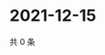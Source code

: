# 2021-12-15

共 0 条

<!-- BEGIN WEIBO -->
<!-- 最后更新时间 Wed Dec 15 2021 18:01:02 GMT+0800 (China Standard Time) -->

<!-- END WEIBO -->
